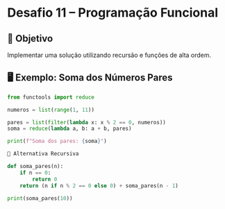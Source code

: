 # Desafio 11 – Programação Funcional

## 🎯 Objetivo

Implementar uma solução utilizando recursão e funções de alta ordem.

## 🖥️ Exemplo: Soma dos Números Pares

```python
from functools import reduce

numeros = list(range(1, 11))

pares = list(filter(lambda x: x % 2 == 0, numeros))
soma = reduce(lambda a, b: a + b, pares)

print(f"Soma dos pares: {soma}")

🧠 Alternativa Recursiva

def soma_pares(n):
    if n == 0:
        return 0
    return (n if n % 2 == 0 else 0) + soma_pares(n - 1)

print(soma_pares(10))
